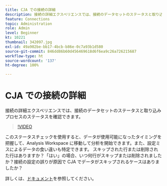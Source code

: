```yaml
---
title: CJA での接続の詳細
description: 接続の詳細エクスペリエンスでは、接続のデータセットのステータスと取り込みプロセスのステータスを確認できます。
feature: Connections
topic: Administration
role: Admin
level: Beginner
kt: 10221
thumbnail: 342097.jpg
exl-id: 49a902be-bb17-4bcb-b86e-0c7a93b1d580
source-git-commit: 846dd86b60d456469618d6f6ea9c26a726215687
workflow-type: ht
source-wordcount: '137'
ht-degree: 100%

---
```


# CJA での接続の詳細

接続の詳細エクスペリエンスでは、接続のデータセットのステータスと取り込みプロセスのステータスを確認できます。

>[!VIDEO](https://video.tv.adobe.com/v/342097/?quality=12&learn=on)

このステータスチェックを使用すると、データが使用可能になったタイミングを把握して、Analysis Workspace に移動して分析を開始できます。また、設定ミスによるデータの食い違いも特定できます。 スキップされた行または削除された行はありますか？「はい」の場合、いつ何行がスキップまたは削除されましたか？接続の設定の誤りが原因で CJA でデータがスキップされるケースはありましたか？

詳しくは、[ドキュメント](https://experienceleague.adobe.com/docs/analytics-platform/using/cja-connections/manage-connections.html?lang=ja)を参照してください。
